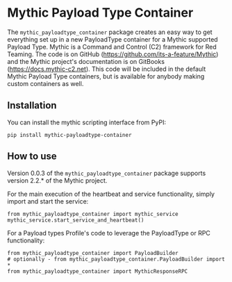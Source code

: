 # Mythic Payload Type Container

The `mythic_payloadtype_container` package creates an easy way to get everything set up in a new PayloadType container for a Mythic supported Payload Type. Mythic is a Command and Control (C2) framework for Red Teaming. The code is on GitHub (https://github.com/its-a-feature/Mythic) and the Mythic project's documentation is on GitBooks (https://docs.mythic-c2.net). This code will be included in the default Mythic Payload Type containers, but is available for anybody making custom containers as well.

## Installation

You can install the mythic scripting interface from PyPI:

```
pip install mythic-payloadtype-container
```

## How to use

Version 0.0.3 of the `mythic_payloadtype_container` package supports version 2.2.* of the Mythic project.

For the main execution of the heartbeat and service functionality, simply import and start the service:
```
from mythic_payloadtype_container import mythic_service
mythic_service.start_service_and_heartbeat()
```

For a Payload types Profile's code to leverage the PayloadType or RPC functionality:
```
from mythic_payloadtype_container import PayloadBuilder
# optionally - from mythic_payloadtype_container.PayloadBuilder import *
from mythic_payloadtype_container import MythicResponseRPC
```
